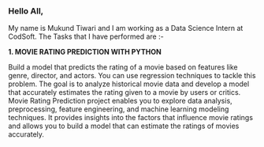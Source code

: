 ### Hello All,

My name is Mukund Tiwari and I am working as a Data Science Intern at CodSoft. The Tasks that I have performed are :- 

**1. MOVIE RATING PREDICTION WITH PYTHON**

Build a model that predicts the rating of a movie based on features like genre, director, and actors. You can use regression techniques to tackle this problem.
The goal is to analyze historical movie data and develop a model that accurately estimates the rating given to a movie by users or critics.
Movie Rating Prediction project enables you to explore data analysis, preprocessing, feature engineering, and machine learning modeling techniques. 
It provides insights into the factors that influence movie ratings and allows you to build a model that can estimate the ratings of movies accurately.
